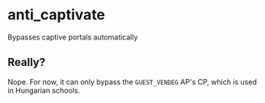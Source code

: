 # anti_captivate

Bypasses captive portals automatically

## Really?

Nope.
For now, it can only bypass the `GUEST_VENDEG` AP's CP, which is used in Hungarian schools.